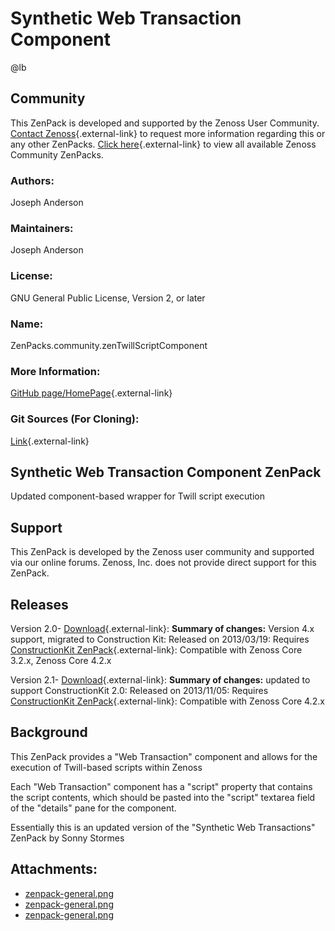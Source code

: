 # Synthetic Web Transaction Component

@lb[](img/zenpack-zenpack-general.png)

## Community

This ZenPack is developed and supported by the Zenoss User Community.
[Contact Zenoss](https://tryit.zenoss.com/zenpack-contact/){.external-link} to
request more information regarding this or any other ZenPacks. [Click here](https://zenoss.com/product/zenpacks?f%5B0%5D=im_field_zenpack_category:1021){.external-link} to
view all available Zenoss Community ZenPacks.

### Authors:

Joseph Anderson

### Maintainers:

Joseph Anderson

### License:

GNU General Public License, Version 2, or later

### Name:

ZenPacks.community.zenTwillScriptComponent

### More Information:

[GitHub page/HomePage](https://github.com/j053ph4/ZenPacks.community.zenTwillScriptComponent){.external-link}

### Git Sources (For Cloning):

[Link](https://github.com/j053ph4/ZenPacks.community.zenTwillScriptComponent.git){.external-link}

## Synthetic Web Transaction Component ZenPack

Updated component-based wrapper for Twill script execution

## Support

This ZenPack is developed by the Zenoss user community and supported via
our online forums. Zenoss, Inc. does not provide direct support for this
ZenPack.

## Releases

Version 2.0- [Download](https://storage.googleapis.com/zenpacks/ZenPacks.community.zenTwillScriptComponent/2.0/ZenPacks.community.zenTwillScriptComponent-2.0.egg){.external-link}:   **Summary of changes:** Version 4.x support, migrated to
    Construction Kit:   Released on 2013/03/19:   Requires [ConstructionKit ZenPack](https://help.zenoss.com/display/in/constructionkit "ZenPack:ConstructionKit"){.external-link}:   Compatible with Zenoss Core 3.2.x, Zenoss Core 4.2.x

<!-- -->

Version 2.1- [Download](https://storage.googleapis.com/zenpacks/ZenPacks.community.zenTwillScriptComponent/2.1/ZenPacks.community.zenTwillScriptComponent-2.1.egg){.external-link}:   **Summary of changes:** updated to support ConstructionKit 2.0:   Released on 2013/11/05:   Requires [ConstructionKit ZenPack](https://help.zenoss.com/display/in/constructionkit "ZenPack:ConstructionKit"){.external-link}:   Compatible with Zenoss Core 4.2.x

## Background

This ZenPack provides a "Web Transaction" component and allows for the
execution of Twill-based scripts within Zenoss

Each "Web Transaction" component has a "script" property that contains
the script contents, which should be pasted into the "script" textarea
field of the "details" pane for the component.

Essentially this is an updated version of the "Synthetic Web
Transactions" ZenPack by Sonny Stormes

## Attachments:

-   [zenpack-general.png](img/zenpack-zenpack-general.png)
-   [zenpack-general.png](img/zenpack-zenpack-general.png)
-   [zenpack-general.png](img/zenpack-zenpack-general.png)

